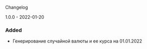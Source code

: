 Changelog

1.0.0 - 2022-01-20
### Added
 - Генерирование случайной валюты и ее курса на 01.01.2022
 